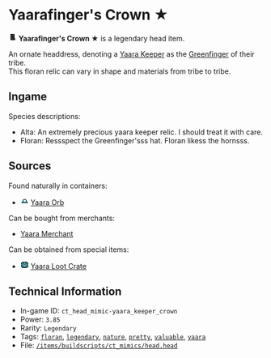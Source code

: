 # Yaarafinger's Crown ★

<img src="https://raw.githubusercontent.com/Ceterai/Enternia/main/items/armors/alta/tier6/ceterai/legwear/icon.png" alt="Yaarafinger's Crown ★ icon" loading="lazy" height="16px" width="auto" /> **Yaarafinger's Crown ★** is a legendary head item.

An ornate headdress, denoting a [Yaara Keeper](https://ceterai.github.io/MyEnternia/Wiki/Tags/YaaraKeeper) as the [Greenfinger](https://ceterai.github.io/MyEnternia/Wiki/Greenfinger) of their tribe.  
This floran relic can vary in shape and materials from tribe to tribe.

## Ingame

Species descriptions:

- Alta: An extremely precious yaara keeper relic. I should treat it with care.
- Floran: Ressspect the Greenfinger'sss hat. Floran likess the hornsss.

## Sources

Found naturally in containers:

- <img src="https://raw.githubusercontent.com/Ceterai/Enternia/main/objects/biome/alterash/yaara/decorative/orb/icon.png" alt="Yaara Orb icon" loading="lazy" height="16px" width="auto" /> [Yaara Orb](https://ceterai.github.io/MyEnternia/Wiki/YaaraOrb)

Can be bought from merchants:

- [Yaara Merchant](https://ceterai.github.io/MyEnternia/Wiki/YaaraMerchant)

Can be obtained from special items:

- <img src="https://raw.githubusercontent.com/Ceterai/Enternia/main/items/active/alta/loot/biome/ct_yaara_loot.png" alt="Yaara Loot Crate icon" loading="lazy" height="16px" width="auto" /> [Yaara Loot Crate](https://ceterai.github.io/MyEnternia/Wiki/YaaraLootCrate)

## Technical Information

- In-game ID: `ct_head_mimic-yaara_keeper_crown`
- Power: `3.85`
- Rarity: `Legendary`
- Tags: [`floran`](https://ceterai.github.io/MyEnternia/Wiki/Tags/Floran), [`legendary`](https://ceterai.github.io/MyEnternia/Wiki/Tags/Legendary), [`nature`](https://ceterai.github.io/MyEnternia/Wiki/Tags/Nature), [`pretty`](https://ceterai.github.io/MyEnternia/Wiki/Tags/Pretty), [`valuable`](https://ceterai.github.io/MyEnternia/Wiki/Tags/Valuable), [`yaara`](https://ceterai.github.io/MyEnternia/Wiki/Tags/Yaara)
- File: [`/items/buildscripts/ct_mimics/head.head`](https://github.com/Ceterai/Enternia/blob/main/items/buildscripts/ct_mimics/head.head)
